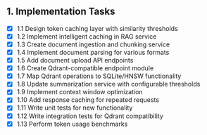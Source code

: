 ## 1. Implementation Tasks

- [x] 1.1 Design token caching layer with similarity thresholds
- [x] 1.2 Implement intelligent caching in RAG service
- [x] 1.3 Create document ingestion and chunking service
- [x] 1.4 Implement document parsing for various formats
- [x] 1.5 Add document upload API endpoints
- [x] 1.6 Create Qdrant-compatible endpoint module
- [x] 1.7 Map Qdrant operations to SQLite/HNSW functionality
- [x] 1.8 Update summarization service with configurable thresholds
- [x] 1.9 Implement context window optimization
- [x] 1.10 Add response caching for repeated requests
- [x] 1.11 Write unit tests for new functionality
- [x] 1.12 Write integration tests for Qdrant compatibility
- [x] 1.13 Perform token usage benchmarks
